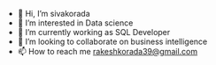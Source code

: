 - 👋 Hi, I’m sivakorada
- 👀 I’m interested in Data science
- 🌱 I’m currently working as SQL Developer
- 💞️ I’m looking to collaborate on business intelligence
- 📫 How to reach me rakeshkorada39@gmail.com

<!---
sivakorada/sivakorada is a ✨ special ✨ repository because its `README.md` (this file) appears on your GitHub profile.
You can click the Preview link to take a look at your changes.
--->

